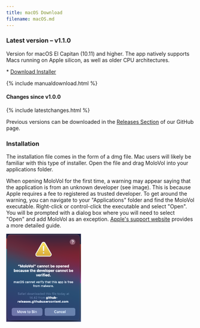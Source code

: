 ```yaml
---
title: macOS Download
filename: macOS.md
---
```


### Latest version – v1.1.0

Version for macOS El Capitan (10.11) and higher. The app natively supports Macs running on
Apple silicon, as well as older CPU architectures.

<div class="button download" markdown="1">
* <a class="buttons" 
    href="https://github.com/molovol/MoloVol/releases/download/v1.1.0/MoloVol_macOS-10.11+_v1.1.0.dmg">
    Download Installer
  </a>
</div>

{% include manualdownload.html %}

#### Changes since v1.0.0

{% include latestchanges.html %}

Previous versions can be downloaded in the [Releases Section](https://github.com/molovol/MoloVol/releases) 
of our GitHub page.

### Installation
The installation file comes in the form of a dmg file. Mac users will likely be familiar with 
this type of installer. Open the file and drag MoloVol into your applications folder.

When opening MoloVol for the first time, a warning may appear saying that the application is 
from an unknown developer (see image). This is because Apple requires a fee to registered as trusted developer. 
To get around the warning, you can navigate to your "Applications" folder and find the MoloVol 
executable. Right-click or control-click the executable and select "Open". You will be prompted 
with a dialog box where you will need to select "Open" and add MoloVol as an exception. 
[Apple's support website](https://support.apple.com/en-ie/guide/mac-help/mh40616/mac) provides a 
more detailed guide.

<img src="/docs/assets/images/macOS_error.png" width="200">
